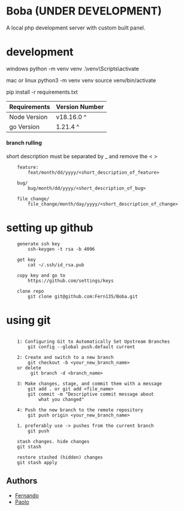 # Boba (UNDER DEVELOPMENT)

A local php development server with custom built panel. 

#
# development
windows
python -m venv venv
.\venv\Scripts\activate

mac or linux
python3 -m venv venv
source venv/bin/activate

pip install -r requirements.txt

| Requirements    | Version Number |
| --------------- | -------------- |
| Node Version    | v18.16.0 ^     |
| go Version      | 1.21.4 ^       |

#### branch rulling
short description must be separated by _  and remove the < >
```
    feature:
        feat/month/dd/yyyy/<short_description_of_feature>

    bug/
        bug/month/dd/yyyy/<short_description_of_bug>

    file_change/
        file_change/month/day/yyyy/<short_description_of_change>
```
#
# setting up github
```
    generate ssh key 
        ssh-keygen -t rsa -b 4096

    get key
        cat ~/.ssh/id_rsa.pub

    copy key and go to 
        https://github.com/settings/keys

    clone repo
        git clone git@github.com:Fern135/Boba.git
```
# using git
```

    1: Configuring Git to Automatically Set Upstream Branches
        git config --global push.default current

    2: Create and switch to a new branch
        git checkout -b <your_new_branch_name>
    or delete
         git branch -d <branch_name>

    3: Make changes, stage, and commit them with a message
        git add . or git add <file_name>
        git commit -m "Descriptive commit message about 
            what you changed"

    4: Push the new branch to the remote repository
        git push origin <your_new_branch_name>

    1. preferably use -> pushes from the current branch
        git push

    stash changes. hide changes
    git stash

    restore stashed (hidden) changes
    git stash apply
```

## Authors

- [Fernando](https://github.com/Fern135)
- [Paolo](https://github.com/lmaopaolo)


